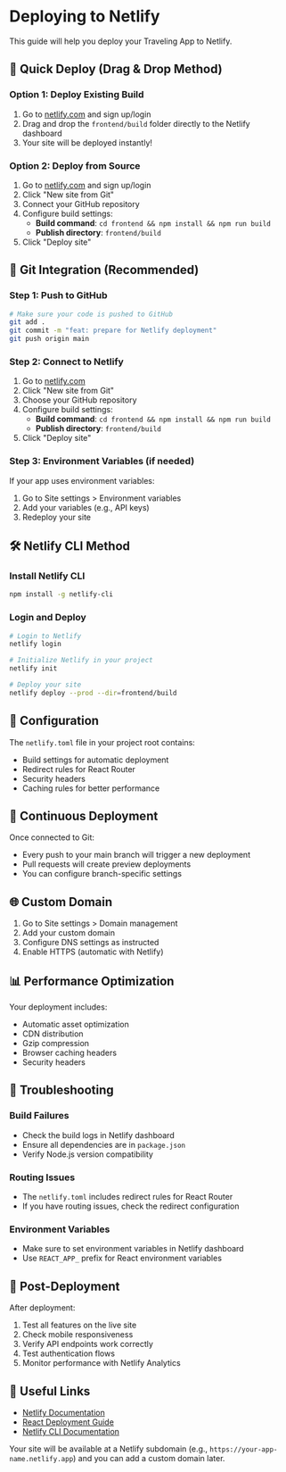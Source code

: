 # Deploying to Netlify

This guide will help you deploy your Traveling App to Netlify.

## 🚀 Quick Deploy (Drag & Drop Method)

### Option 1: Deploy Existing Build
1. Go to [netlify.com](https://netlify.com) and sign up/login
2. Drag and drop the `frontend/build` folder directly to the Netlify dashboard
3. Your site will be deployed instantly!

### Option 2: Deploy from Source
1. Go to [netlify.com](https://netlify.com) and sign up/login
2. Click "New site from Git"
3. Connect your GitHub repository
4. Configure build settings:
   - **Build command**: `cd frontend && npm install && npm run build`
   - **Publish directory**: `frontend/build`
5. Click "Deploy site"

## 🔧 Git Integration (Recommended)

### Step 1: Push to GitHub
```bash
# Make sure your code is pushed to GitHub
git add .
git commit -m "feat: prepare for Netlify deployment"
git push origin main
```

### Step 2: Connect to Netlify
1. Go to [netlify.com](https://netlify.com)
2. Click "New site from Git"
3. Choose your GitHub repository
4. Configure build settings:
   - **Build command**: `cd frontend && npm install && npm run build`
   - **Publish directory**: `frontend/build`
5. Click "Deploy site"

### Step 3: Environment Variables (if needed)
If your app uses environment variables:
1. Go to Site settings > Environment variables
2. Add your variables (e.g., API keys)
3. Redeploy your site

## 🛠️ Netlify CLI Method

### Install Netlify CLI
```bash
npm install -g netlify-cli
```

### Login and Deploy
```bash
# Login to Netlify
netlify login

# Initialize Netlify in your project
netlify init

# Deploy your site
netlify deploy --prod --dir=frontend/build
```

## 📝 Configuration

The `netlify.toml` file in your project root contains:
- Build settings for automatic deployment
- Redirect rules for React Router
- Security headers
- Caching rules for better performance

## 🔄 Continuous Deployment

Once connected to Git:
- Every push to your main branch will trigger a new deployment
- Pull requests will create preview deployments
- You can configure branch-specific settings

## 🌐 Custom Domain

1. Go to Site settings > Domain management
2. Add your custom domain
3. Configure DNS settings as instructed
4. Enable HTTPS (automatic with Netlify)

## 📊 Performance Optimization

Your deployment includes:
- Automatic asset optimization
- CDN distribution
- Gzip compression
- Browser caching headers
- Security headers

## 🐛 Troubleshooting

### Build Failures
- Check the build logs in Netlify dashboard
- Ensure all dependencies are in `package.json`
- Verify Node.js version compatibility

### Routing Issues
- The `netlify.toml` includes redirect rules for React Router
- If you have routing issues, check the redirect configuration

### Environment Variables
- Make sure to set environment variables in Netlify dashboard
- Use `REACT_APP_` prefix for React environment variables

## 📱 Post-Deployment

After deployment:
1. Test all features on the live site
2. Check mobile responsiveness
3. Verify API endpoints work correctly
4. Test authentication flows
5. Monitor performance with Netlify Analytics

## 🔗 Useful Links

- [Netlify Documentation](https://docs.netlify.com/)
- [React Deployment Guide](https://create-react-app.dev/docs/deployment/#netlify)
- [Netlify CLI Documentation](https://docs.netlify.com/cli/get-started/)

Your site will be available at a Netlify subdomain (e.g., `https://your-app-name.netlify.app`) and you can add a custom domain later. 